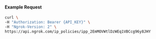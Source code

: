 
#### Example Request

```bash 
curl \
-H "Authorization: Bearer {API_KEY}" \
-H "Ngrok-Version: 2" \
https://api.ngrok.com/ip_policies/ipp_2EmMOVWtlDzWEq1VBCcg96y8JHY
